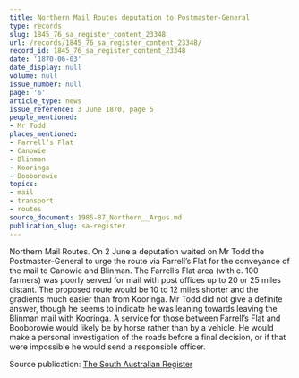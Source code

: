 ```yaml
---
title: Northern Mail Routes deputation to Postmaster-General
type: records
slug: 1845_76_sa_register_content_23348
url: /records/1845_76_sa_register_content_23348/
record_id: 1845_76_sa_register_content_23348
date: '1870-06-03'
date_display: null
volume: null
issue_number: null
page: '6'
article_type: news
issue_reference: 3 June 1870, page 5
people_mentioned:
- Mr Todd
places_mentioned:
- Farrell’s Flat
- Canowie
- Blinman
- Kooringa
- Booborowie
topics:
- mail
- transport
- routes
source_document: 1985-87_Northern__Argus.md
publication_slug: sa-register
---
```


Northern Mail Routes.  On 2 June a deputation waited on Mr Todd the Postmaster-General to urge the route via Farrell’s Flat for the conveyance of the mail to Canowie and Blinman.  The Farrell’s Flat area (with c. 100 farmers) was poorly served for mail with post offices up to 20 or 25 miles distant.  The proposed route would be 10 to 12 miles shorter and the gradients much easier than from Kooringa.  Mr Todd did not give a definite answer, though he seems to indicate he was leaning towards leaving the Blinman mail with Kooringa.  A service for those between Farrell’s Flat and Booborowie would likely be by horse rather than by a vehicle.  He would make a personal investigation of the roads before a final decision, or if that were impossible he would send a responsible officer.

Source publication: [The South Australian Register](/publications/sa-register/)
